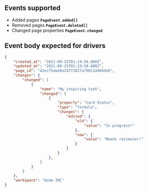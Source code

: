 ## Events supported
- Added pages  **`PageEvent.added[]`**
- Removed pages  **`PageEvent.deleted[]`**
- Changed page properties  **`PageEvent.changed`**

## Event body expected for drivers
```json
{
    "created_at": "2021-09-25T01:19:58.880Z",
    "updated_at": "2021-09-25T01:19:58.880Z",
    "page_id": "42ecf5abe6e24772827a79811d404de6",
    "changes": {
        "changed": [
            {
                "name": "My inspiring task",
                "changed": [
                    {
                        "property": "Card Status",
                        "type": "formula",
                        "changes": {
                            "edited": {
                                "old": {
                                    "value": "In progress!"
                                },
                                "new": {
                                    "value": "Needs reviewier!"
                                }
                            }
                        }
                    },
                ]
            }
        ]
    },
    "workspace": "Acme INC"
}
```


